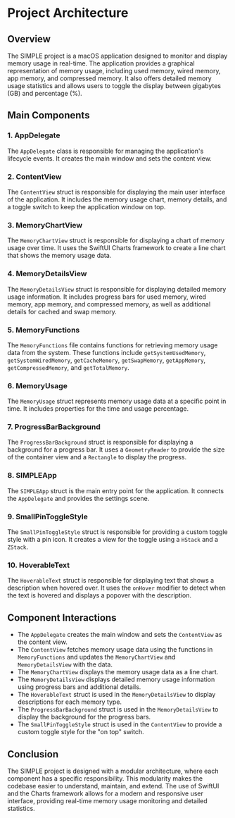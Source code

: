 # Project Architecture

## Overview

The SIMPLE project is a macOS application designed to monitor and display memory usage in real-time. The application provides a graphical representation of memory usage, including used memory, wired memory, app memory, and compressed memory. It also offers detailed memory usage statistics and allows users to toggle the display between gigabytes (GB) and percentage (%).

## Main Components

### 1. AppDelegate
The `AppDelegate` class is responsible for managing the application's lifecycle events. It creates the main window and sets the content view.

### 2. ContentView
The `ContentView` struct is responsible for displaying the main user interface of the application. It includes the memory usage chart, memory details, and a toggle switch to keep the application window on top.

### 3. MemoryChartView
The `MemoryChartView` struct is responsible for displaying a chart of memory usage over time. It uses the SwiftUI Charts framework to create a line chart that shows the memory usage data.

### 4. MemoryDetailsView
The `MemoryDetailsView` struct is responsible for displaying detailed memory usage information. It includes progress bars for used memory, wired memory, app memory, and compressed memory, as well as additional details for cached and swap memory.

### 5. MemoryFunctions
The `MemoryFunctions` file contains functions for retrieving memory usage data from the system. These functions include `getSystemUsedMemory`, `getSystemWiredMemory`, `getCacheMemory`, `getSwapMemory`, `getAppMemory`, `getCompressedMemory`, and `getTotalMemory`.

### 6. MemoryUsage
The `MemoryUsage` struct represents memory usage data at a specific point in time. It includes properties for the time and usage percentage.

### 7. ProgressBarBackground
The `ProgressBarBackground` struct is responsible for displaying a background for a progress bar. It uses a `GeometryReader` to provide the size of the container view and a `Rectangle` to display the progress.

### 8. SIMPLEApp
The `SIMPLEApp` struct is the main entry point for the application. It connects the `AppDelegate` and provides the settings scene.

### 9. SmallPinToggleStyle
The `SmallPinToggleStyle` struct is responsible for providing a custom toggle style with a pin icon. It creates a view for the toggle using a `HStack` and a `ZStack`.

### 10. HoverableText
The `HoverableText` struct is responsible for displaying text that shows a description when hovered over. It uses the `onHover` modifier to detect when the text is hovered and displays a popover with the description.

## Component Interactions

- The `AppDelegate` creates the main window and sets the `ContentView` as the content view.
- The `ContentView` fetches memory usage data using the functions in `MemoryFunctions` and updates the `MemoryChartView` and `MemoryDetailsView` with the data.
- The `MemoryChartView` displays the memory usage data as a line chart.
- The `MemoryDetailsView` displays detailed memory usage information using progress bars and additional details.
- The `HoverableText` struct is used in the `MemoryDetailsView` to display descriptions for each memory type.
- The `ProgressBarBackground` struct is used in the `MemoryDetailsView` to display the background for the progress bars.
- The `SmallPinToggleStyle` struct is used in the `ContentView` to provide a custom toggle style for the "on top" switch.

## Conclusion

The SIMPLE project is designed with a modular architecture, where each component has a specific responsibility. This modularity makes the codebase easier to understand, maintain, and extend. The use of SwiftUI and the Charts framework allows for a modern and responsive user interface, providing real-time memory usage monitoring and detailed statistics.
